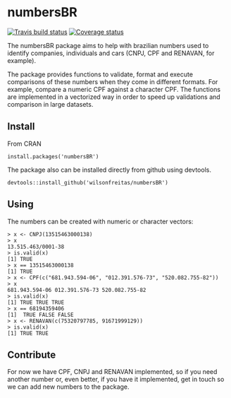 # numbersBR

[![Travis build status](https://travis-ci.org/wilsonfreitas/numbersBR.svg?branch=master)](https://travis-ci.org/wilsonfreitas/numbersBR) [![Coverage status](https://codecov.io/gh/wilsonfreitas/numbersBR/branch/master/graph/badge.svg)](https://codecov.io/github/wilsonfreitas/numbersBR?branch=master)


The numbersBR package aims to help with brazilian numbers used to identify companies, individuals and cars (CNPJ, CPF and RENAVAN, for example).

The package provides functions to validate, format and execute comparisons of these numbers when they come in different formats.
For example, compare a numeric CPF against a character CPF.
The functions are implemented in a vectorized way in order to speed up validations and comparison in large datasets.

## Install

From CRAN

```{r}
install.packages('numbersBR')
```

The package also can be installed directly from github using devtools.

```{r}
devtools::install_github('wilsonfreitas/numbersBR')
```

## Using

The numbers can be created with numeric or character vectors:

```{r}
> x <- CNPJ(13515463000138)
> x
13.515.463/0001-38 
> is.valid(x)
[1] TRUE
> x == 13515463000138
[1] TRUE
> x <- CPF(c("681.943.594-06", "012.391.576-73", "520.082.755-82"))
> x
681.943.594-06 012.391.576-73 520.082.755-82 
> is.valid(x)
[1] TRUE TRUE TRUE
> x == 68194359406
[1]  TRUE FALSE FALSE
> x <- RENAVAN(c(75320797785, 91671999129))
> is.valid(x)
[1] TRUE TRUE
```

## Contribute

For now we have CPF, CNPJ and RENAVAN implemented, so if you need another number or, even better, if you have it implemented, get in touch so we can add new numbers to the package.
